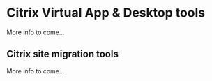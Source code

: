 # Citrix Virtual App & Desktop tools
More info to come...

## Citrix site migration tools
More info to come...
